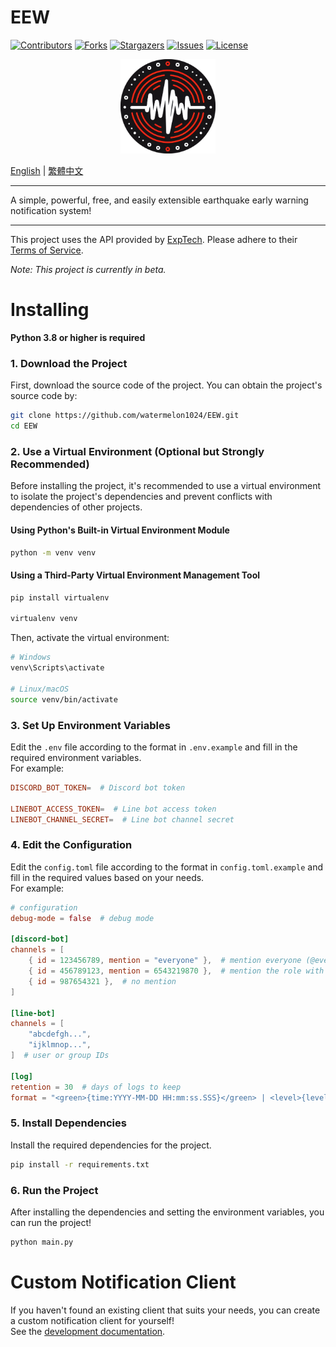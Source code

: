 # EEW

 [![Contributors][contributors-shield]][contributors-url]
 [![Forks][forks-shield]][forks-url]
 [![Stargazers][stars-shield]][stars-url]
 [![Issues][issues-shield]][issues-url]
 [![License][license-shield]][license-url]

 [contributors-shield]: https://img.shields.io/github/contributors/watermelon1024/EEW.svg?style=for-the-badge
 [contributors-url]: https://github.com/watermelon1024/EEW/graphs/contributors

 [forks-shield]: https://img.shields.io/github/forks/watermelon1024/EEW.svg?style=for-the-badge
 [forks-url]: https://github.com/watermelon1024/EEW/network/members

 [stars-shield]: https://img.shields.io/github/stars/watermelon1024/EEW.svg?style=for-the-badge
 [stars-url]: https://github.com/watermelon1024/EEW/stargazers

 [issues-shield]: https://img.shields.io/github/issues/watermelon1024/EEW.svg?style=for-the-badge
 [issues-url]: https://github.com/watermelon1024/EEW/issues

 [license-shield]: https://img.shields.io/github/license/watermelon1024/EEW.svg?style=for-the-badge
 [license-url]: https://github.com/watermelon1024/EEW/blob/main/LICENSE

 <div align="center">
  <a href="https://github.com/watermelon1024/EEW">
   <img src="/asset/logo.png" alt="EEW" width="30%"/>
  </a>
 </div>

 [English](/README.md) | [繁體中文](/docs/zh-TW/README.md)

 ---

 A simple, powerful, free, and easily extensible earthquake early warning notification system!

 ---

 This project uses the API provided by [ExpTech](https://exptech.com.tw). Please adhere to their [Terms of Service](https://exptech.com.tw/tos).

 *Note: This project is currently in beta.*

# Installing
 **Python 3.8 or higher is required**

 ### 1. Download the Project
 First, download the source code of the project. You can obtain the project's source code by:
 ```bash
 git clone https://github.com/watermelon1024/EEW.git
 cd EEW
 ```

 ### 2. Use a Virtual Environment (Optional but Strongly Recommended)
 Before installing the project, it's recommended to use a virtual environment to isolate the project's dependencies and prevent conflicts with dependencies of other projects.
 #### Using Python's Built-in Virtual Environment Module
 ```bash
 python -m venv venv
 ```
 #### Using a Third-Party Virtual Environment Management Tool
 ```bash
 pip install virtualenv

 virtualenv venv
 ```
 Then, activate the virtual environment:
 ```bash
 # Windows
 venv\Scripts\activate

 # Linux/macOS
 source venv/bin/activate
 ```

 ### 3. Set Up Environment Variables
 Edit the `.env` file according to the format in `.env.example` and fill in the required environment variables.\
 For example:
 ```toml
 DISCORD_BOT_TOKEN=  # Discord bot token

 LINEBOT_ACCESS_TOKEN=  # Line bot access token
 LINEBOT_CHANNEL_SECRET=  # Line bot channel secret
 ```

 ### 4. Edit the Configuration
 Edit the `config.toml` file according to the format in `config.toml.example` and fill in the required values based on your needs.\
 For example:
 ```toml
 # configuration
 debug-mode = false  # debug mode

 [discord-bot]
 channels = [
     { id = 123456789, mention = "everyone" },  # mention everyone (@everyone)
     { id = 456789123, mention = 6543219870 },  # mention the role with ID `6543219870`
     { id = 987654321 },  # no mention
 ]

 [line-bot]
 channels = [
     "abcdefgh...",
     "ijklmnop...",
 ]  # user or group IDs

 [log]
 retention = 30  # days of logs to keep
 format = "<green>{time:YYYY-MM-DD HH:mm:ss.SSS}</green> | <level>{level: <8}</level> | <level>{message}</level>"  # log output format
 ```

 ### 5. Install Dependencies
 Install the required dependencies for the project.
 ```bash
 pip install -r requirements.txt
 ```

 ### 6. Run the Project
 After installing the dependencies and setting the environment variables, you can run the project!
 ```bash
 python main.py
 ```

# Custom Notification Client
If you haven't found an existing client that suits your needs, you can create a custom notification client for yourself!\
See the [development documentation](/docs/en-US/dev/notification.md).
